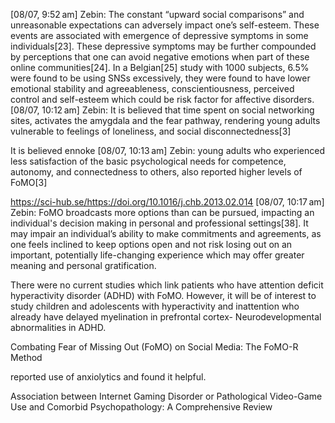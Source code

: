 [08/07, 9:52 am] Zebin: The constant “upward social comparisons” and unreasonable expectations can adversely impact one’s self-esteem. These events are associated with emergence of depressive symptoms in some individuals[23]. These depressive symptoms may be further compounded by perceptions that one can avoid negative emotions when part of these online communities[24]. In a Belgian[25] study with 1000 subjects, 6.5% were found to be using SNSs excessively, they were found to have lower emotional stability and agreeableness, conscientiousness, perceived control and self-esteem which could be risk factor for affective disorders.
[08/07, 10:12 am] Zebin: It is believed that time spent on social networking sites, activates the amygdala and the fear pathway, rendering young adults vulnerable to feelings of loneliness, and social disconnectedness[3]


It is believed ennoke
[08/07, 10:13 am] Zebin: young adults who experienced less satisfaction of the basic psychological needs for competence, autonomy, and connectedness to others, also reported higher levels of FoMO[3]

https://sci-hub.se/https://doi.org/10.1016/j.chb.2013.02.014
[08/07, 10:17 am] Zebin: FoMO broadcasts more options than can be pursued, impacting an individual's decision making in personal and professional settings[38]. It may impair an individual’s ability to make commitments and agreements, as one feels inclined to keep options open and not risk losing out on an important, potentially life-changing experience which may offer greater meaning and personal gratification.

There were no current studies which link patients who have attention deficit hyperactivity disorder (ADHD) with FoMO. However, it will be of interest to study children and adolescents with hyperactivity and inattention who already have delayed myelination in prefrontal cortex- Neurodevelopmental abnormalities in ADHD. 

Combating Fear of Missing Out (FoMO) on Social Media: The FoMO-R Method

reported use of anxiolytics and found it helpful.

Association between Internet Gaming Disorder or Pathological Video-Game Use and Comorbid Psychopathology: A Comprehensive Review







